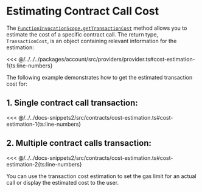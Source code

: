 # Estimating Contract Call Cost

The [`FunctionInvocationScope.getTransactionCost`](https://fuels-ts-docs-api.vercel.app/classes/_fuel_ts_program.FunctionInvocationScope.html#getTransactionCost) method allows you to estimate the cost of a specific contract call. The return type, `TransactionCost`, is an object containing relevant information for the estimation:

<<< @/../../../packages/account/src/providers/provider.ts#cost-estimation-1{ts:line-numbers}

The following example demonstrates how to get the estimated transaction cost for:

## 1. Single contract call transaction:

<<< @/../../docs-snippets2/src/contracts/cost-estimation.ts#cost-estimation-1{ts:line-numbers}

## 2. Multiple contract calls transaction:

<<< @/../../docs-snippets2/src/contracts/cost-estimation.ts#cost-estimation-2{ts:line-numbers}

You can use the transaction cost estimation to set the gas limit for an actual call or display the estimated cost to the user.
